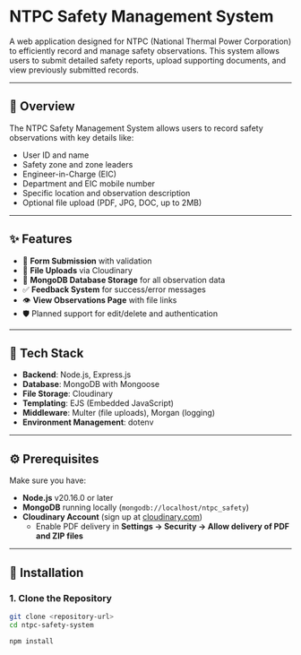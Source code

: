# NTPC Safety Management System

A web application designed for NTPC (National Thermal Power Corporation) to efficiently record and manage safety observations. This system allows users to submit detailed safety reports, upload supporting documents, and view previously submitted records.

---

## 📌 Overview

The NTPC Safety Management System allows users to record safety observations with key details like:

- User ID and name
- Safety zone and zone leaders
- Engineer-in-Charge (EIC)
- Department and EIC mobile number
- Specific location and observation description
- Optional file upload (PDF, JPG, DOC, up to 2MB)

---

## ✨ Features

- 📝 **Form Submission** with validation
- 📁 **File Uploads** via Cloudinary
- 🧾 **MongoDB Database Storage** for all observation data
- ✅ **Feedback System** for success/error messages
- 👁️ **View Observations Page** with file links
- 🛡️ Planned support for edit/delete and authentication

---

## 🧰 Tech Stack

- **Backend**: Node.js, Express.js
- **Database**: MongoDB with Mongoose
- **File Storage**: Cloudinary
- **Templating**: EJS (Embedded JavaScript)
- **Middleware**: Multer (file uploads), Morgan (logging)
- **Environment Management**: dotenv

---


## ⚙️ Prerequisites

Make sure you have:

- **Node.js** v20.16.0 or later
- **MongoDB** running locally (`mongodb://localhost/ntpc_safety`)
- **Cloudinary Account** (sign up at [cloudinary.com](https://cloudinary.com))
  - Enable PDF delivery in **Settings → Security → Allow delivery of PDF and ZIP files**

---

## 🚀 Installation

### 1. Clone the Repository

```bash
git clone <repository-url>
cd ntpc-safety-system

npm install


